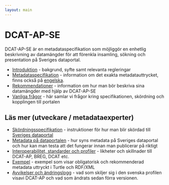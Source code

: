 ```yaml
---
layout: main
---
```


# DCAT-AP-SE
DCAT-AP-SE är en metadataspecifikation som möjliggör en enhetlig beskrivning av datamängder för att förenkla insamling, sökning och presentation på Sveriges dataportal.

- [Introduktion](docs/introduction.md) - bakgrund, syfte samt relevanta regleringar
- [Metadataspecifikation](sv) - information om det exakta metadatauttrycket, finns också på [engelska](en).
- [Rekommendationer](docs/recommendations.md) - information om hur man bör beskriva sina datamängder med hjälp av DCAT-AP-SE
- [Vanliga frågor](docs/faq.md) - här samlar vi frågor kring specifikationen, skördning och kopplingen till portalen


## Läs mer (utveckare / metadataexperter)

- [Skördningsspecifikation](docs/harvesting.md) - instruktioner för hur man blir skördad till [Sveriges dataportal](https://oppnadata.se)
- [Metadata på dataportalen](docs/dataportal.md) - hur syns metadata på Sveriges dataportal och hur kan man testa att det fungerar innan man publicerar på riktigt
- [Interoperabilitet, standarder och profiler](docs/standards.md) - likheter och skillnader till DCAT-AP, BREG, DCAT etc.
- [Exempel](docs/examples.md) - exempel som visar obligatorisk och rekommenderad metadata uttryckt i Turtle och RDF/XML
- [Avvikelser och ändringslogg](docs/changes.md) - vad som skiljer sig i den svenska profilen visavi DCAT-AP och vad som ändrats sedan förra versionen.